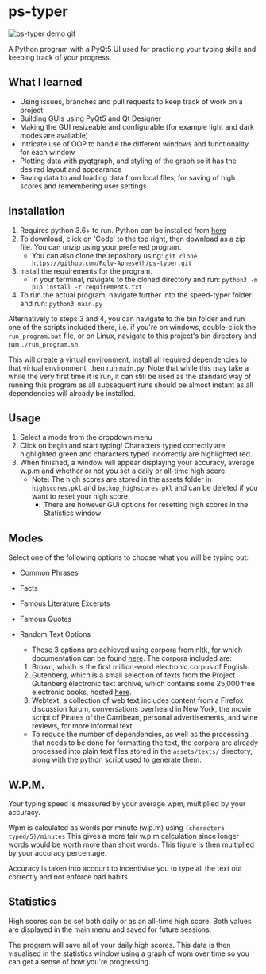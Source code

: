 # ps-typer

![ps-typer demo gif](https://raw.githubusercontent.com/Rolv-Apneseth/Rolv-Apneseth.github.io/main/assets/images/gifs/ps-typer.gif)

A Python program with a PyQt5 UI used for practicing your typing skills and keeping track of your progress.

## What I learned

- Using issues, branches and pull requests to keep track of work on a project
- Building GUIs using PyQt5 and Qt Designer
- Making the GUI resizeable and configurable (for example light and dark modes are available)
- Intricate use of OOP to handle the different windows and functionality for each window
- Plotting data with pyqtgraph, and styling of the graph so it has the desired layout and appearance
- Saving data to and loading data from local files, for saving of high scores and remembering user settings

## Installation

1. Requires python 3.6+ to run. Python can be installed from [here](https://www.python.org/downloads/)
2. To download, click on 'Code' to the top right, then download as a zip file. You can unzip using your preferred program.
   - You can also clone the repository using: `git clone https://github.com/Rolv-Apneseth/ps-typer.git`
3. Install the requirements for the program.
   - In your terminal, navigate to the cloned directory and run: `python3 -m pip install -r requirements.txt`
4. To run the actual program, navigate further into the speed-typer folder and run: `python3 main.py`

Alternatively to steps 3 and 4, you can navigate to the bin folder and run one of the scripts included there, i.e. if you're on windows, double-click the `run_program.bat` file, or on Linux, navigate to this project's bin directory and run `./run_program.sh`.

This will create a virtual environment, install all required dependencies to that virtual environment, then run `main.py`. Note that while this may take a while the very first time it is run, it can still be used as the standard way of running this program as all subsequent runs should be almost instant as all dependencies will already be installed.

## Usage

1. Select a mode from the dropdown menu
2. Click on begin and start typing! Characters typed correctly are highlighted green and characters typed incorrectly are highlighted red.
3. When finished, a window will appear displaying your accuracy, average w.p.m and whether or not you set a daily or all-time high score.
   - Note: The high scores are stored in the assets folder in `highscores.pkl` and `backup_highscores.pkl` and can be deleted if you want to reset your high score.
     - There are however GUI options for resetting high scores in the Statistics window

## Modes

Select one of the following options to choose what you will be typing out:

- Common Phrases

- Facts

- Famous Literature Excerpts

- Famous Quotes

- Random Text Options
  - These 3 options are achieved using corpora from nltk, for which documentation can be found [here](https://www.nltk.org/book/ch02.html). The corpora included are:
  1.  Brown, which is the first million-word electronic corpus of English.
  2.  Gutenberg, which is a small selection of texts from the Project Gutenberg electronic text archive, which contains some 25,000 free electronic books, hosted [here](http://www.gutenberg.org/).
  3.  Webtext, a collection of web text includes content from a Firefox discussion forum, conversations overheard in New York, the movie script of Pirates of the Carribean, personal advertisements, and wine reviews, for more informal text.
  - To reduce the number of dependencies, as well as the processing that needs to be done for formatting the text, the corpora are already processed into plain text files stored in the `assets/texts/` directory, along with the python script used to generate them.

## W.P.M.

Your typing speed is measured by your average wpm, multiplied by your accuracy.

Wpm is calculated as words per minute (w.p.m) using `(characters typed/5)/minutes` This gives a more fair w.p.m calculation since longer words would be worth more than short words. This figure is then multiplied by your accuracy percentage.

Accuracy is taken into account to incentivise you to type all the text out correctly and not enforce bad habits.

## Statistics

High scores can be set both daily or as an all-time high score. Both values are displayed in the main menu and saved for future sessions.

The program will save all of your daily high scores. This data is then visualised in the statistics window using a graph of wpm over time so you can get a sense of how you're progressing.
